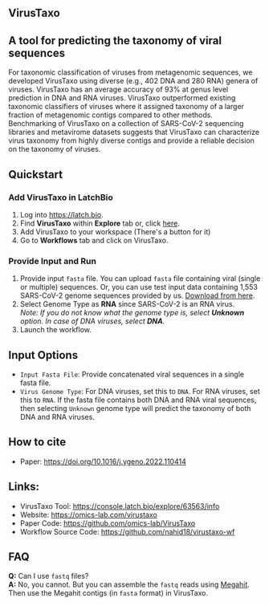 VirusTaxo
----

## A tool for predicting the taxonomy of viral sequences

For taxonomic classification of viruses from metagenomic sequences, we developed VirusTaxo using diverse (e.g., 402 DNA and 280 RNA) genera of viruses. VirusTaxo has an average accuracy of 93% at genus level prediction in DNA and RNA viruses. VirusTaxo outperformed existing taxonomic classifiers of viruses where it assigned taxonomy of a larger fraction of metagenomic contigs compared to other methods. Benchmarking of VirusTaxo on a collection of SARS-CoV-2 sequencing libraries and metavirome datasets suggests that VirusTaxo can characterize virus taxonomy from highly diverse contigs and provide a reliable decision on the taxonomy of viruses.


## Quickstart
### Add VirusTaxo in LatchBio
1. Log into https://latch.bio.
2. Find **VirusTaxo** within **Explore** tab or, click [here](https://console.latch.bio/explore/63563/info).
3. Add VirusTaxo to your workspace (There's a button for it)
4. Go to **Workflows** tab and click on VirusTaxo.
### Provide Input and Run
1. Provide input `fasta` file. You can upload `fasta` file containing viral (single or multiple) sequences. Or, you can use test input data containing 1,553 SARS-CoV-2 genome sequences provided by us. [Download from here](https://mega.nz/file/JhAC0BRA#P1wQoYjj5mVscI-l8ADN_H723a_q2Jp4ISKpxPtGPwY).
2. Select Genome Type as **RNA** since SARS-CoV-2 is an RNA virus.
   <br/>
   *Note: If you do not know what the genome type is, select **Unknown** option. In case of DNA viruses, select **DNA**.*
3. Launch the workflow.


## Input Options
- `Input Fasta File`: Provide concatenated viral sequences in a single fasta file.
- `Virus Genome Type`: For DNA viruses, set this to `DNA`. For RNA viruses, set this to `RNA`. If the fasta file contains both DNA and RNA viral sequences, then selecting `Unknown` genome type will predict the taxonomy of both DNA and RNA viruses.


## How to cite
- Paper: https://doi.org/10.1016/j.ygeno.2022.110414


## Links:
- VirusTaxo Tool: https://console.latch.bio/explore/63563/info
- Website: https://omics-lab.com/virustaxo
- Paper Code: https://github.com/omics-lab/VirusTaxo
- Workflow Source Code: https://github.com/nahid18/virustaxo-wf


## FAQ
**Q:** Can I use `fastq` files?
<br/>
**A:** No, you cannot. But you can assemble the `fastq` reads using [Megahit](https://github.com/voutcn/megahit). Then use the Megahit contigs (in `fasta` format) in VirusTaxo.
